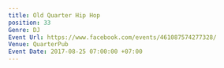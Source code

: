 ```yaml
---
title: Old Quarter Hip Hop
position: 33
Genre: DJ
Event Url: https://www.facebook.com/events/461087574277328/
Venue: QuarterPub
Event Date: 2017-08-25 07:00:00 +07:00
---
```


